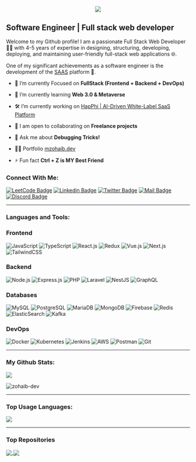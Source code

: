 <h1 align="center">
  <a href="https://git.io/typing-svg">
    <img src="https://readme-typing-svg.herokuapp.com/?lines=Hello,+There!+👋;This+is+ZOHAIB....;Nice+to+meet+you!&center=true&size=30">
  </a>
</h1>


Software Engineer | Full stack web developer
---------------------------------------------

Welcome to my Github profile! I am a passionate Full Stack Web Developer 👨‍💻 with 4-5 years of expertise in designing, structuring, developing, deploying, and maintaining user-friendly full-stack web applications 🌐. 

One of my significant achievements as a software engineer is the development of the [SAAS](https://happhi.com) platform 🚀.


- 🔭 I’m currently Focused on **FullStack (Frontend + Backend + DevOps)**

- 🌱 I’m currently learning **Web 3.0 & Metaverse**

- 🛠️ I’m currently working on [HapPhi | AI-Driven White-Label SaaS Platform](https://happhi.com)

- 🤝 I am open to collaborating on **Freelance projects**

- 💬 Ask me about **Debugging Tricks!**

- 👨‍💻 Portfolio [mzohaib.dev](https://mzohaib.dev)

- ⚡ Fun fact **Ctrl + Z is MY Best Friend**

### Connect With Me:

[![LeetCode Badge](https://img.shields.io/badge/LeetCode-000000?style=for-the-badge&logo=leetcode&logoColor=yellow)](https://leetcode.com/u/mzohaib-dev/)
[![Linkedin Badge](https://img.shields.io/badge/LinkedIn-0077B5?style=for-the-badge&logo=linkedin&logoColor=white)](https://www.linkedin.com/in/mzohaib-dev/) 
[![Twitter Badge](https://img.shields.io/badge/Twitter-1DA1F2?style=for-the-badge&logo=twitter&logoColor=white)](https://twitter.com/mzohaib_dev)
[![Mail Badge](https://img.shields.io/badge/Gmail-D14836?style=for-the-badge&logo=gmail&logoColor=white)](mailto:dev.mzohaib@outlook.com)
[![Discord Badge](https://img.shields.io/badge/Discord-7289DA?style=for-the-badge&logo=discord&logoColor=white)](https://discord.com/users/mzohaib_dev)

---

### Languages and Tools:

### Frontend
![JavaScript](https://img.shields.io/badge/JavaScript-F7DF1E?style=flat-square&logo=javascript&logoColor=black)
![TypeScript](https://img.shields.io/badge/TypeScript-007ACC?style=flat-square&logo=typescript&logoColor=white)
![React.js](https://img.shields.io/badge/React.js-0081CB?style=flat-square&logo=react&logoColor=61DAFB)
![Redux](https://img.shields.io/badge/Redux-black?style=flastic&logo=Redux&logoColor=764ABC)
![Vue.js](https://img.shields.io/badge/Vue.js-4FC08D?style=flat-square&logo=vue.js&logoColor=white)
![Next.js](https://img.shields.io/badge/Next.js-f7f7f7?style=flastic&logo=Next.js&logoColor=000000)
![TailwindCSS](https://img.shields.io/badge/TailwindCSS-38B2AC?style=flat-square&logo=tailwindcss&logoColor=white)

### Backend
![Node.js](https://img.shields.io/badge/Node.js-43853D?style=flat-square&logo=node.js&logoColor=white)
![Express.js](https://img.shields.io/badge/Express.js-000000?style=flat-square&logo=express&logoColor=white)
![PHP](https://img.shields.io/badge/PHP-777BB4?style=flat-square&logo=php&logoColor=white)
![Laravel](https://img.shields.io/badge/Laravel-FF2D20?style=flat-square&logo=laravel&logoColor=white)
![NestJS](https://img.shields.io/badge/Nestjs-000000?style=flat-square&logo=nestjs&logoColor=D9224D)
![GraphQL](https://img.shields.io/badge/GraphQL-E10098?style=flat-square&logo=graphql&logoColor=white)

### Databases
![MySQL](https://img.shields.io/badge/MySQL-005C84?style=flat-square&logo=mysql&logoColor=white)
![PostgreSQL](https://img.shields.io/badge/PostgreSQL-31658D?style=flastic&logo=PostgreSQL&logoColor=white)
![MariaDB](https://img.shields.io/badge/MariaDB-003545?style=flat-square&logo=mariadb&logoColor=white)
![MongoDB](https://img.shields.io/badge/MongoDB-F7F7F7?style=flat-square&logo=mongodb&logoColor=49A248)
![Firebase](https://img.shields.io/badge/Firebase-FFCA28?style=flat-square&logo=firebase&logoColor=black)
![Redis](https://img.shields.io/badge/redis-%23DD0031.svg?&style=flat-square&logo=redis&logoColor=white)
![ElasticSearch](https://img.shields.io/badge/ElasticSearch-005571?style=flat-square&logo=elastic&logoColor=white)
![Kafka](https://img.shields.io/badge/Kafka-231F20?style=flat-square&logo=apachekafka&logoColor=white)

### DevOps
![Docker](https://img.shields.io/badge/Docker-0CC1F3?style=flat-square&logo=docker&logoColor=white)
![Kubernetes](https://img.shields.io/badge/Kubernetes-326CE5?style=flat-square&logo=kubernetes&logoColor=white)
![Jenkins](https://img.shields.io/badge/Jenkins-D24939?style=flat-square&logo=jenkins&logoColor=white)
![AWS](https://img.shields.io/badge/AWS-232F3E?style=flat-square&logo=amazonaws&logoColor=white)
![Postman](https://img.shields.io/badge/Postman-f7f7f7?style=flastic&logo=Postman&logoColor=FF6C37)
![Git](https://img.shields.io/badge/Git-F05032?style=flat-square&logo=git&logoColor=white)


---

### My Github Stats:

<p>
  <img align="center" src="https://github-readme-stats.vercel.app/api?username=mzohaib-dev&show_icons=true&theme=algolia&hide_border=true">
</p>
<p>
  <img align="center" src="https://github-readme-streak-stats.herokuapp.com/?user=mzohaib-dev&theme=algolia" alt="zohaib-dev" />
</p>

---

### Top Usage Languages:

<img align="center" src="https://github-readme-stats.vercel.app/api/top-langs/?username=mzohaib-dev&layout=compact&theme=algolia&hide_border=true&&langs_count=10" />

---



### Top Repositories


<a href="https://github.com/said7388/developer-portfolio">
  <img align="center" src="https://github-readme-stats.vercel.app/api/pin/?username=said7388&repo=developer-portfolio&theme=algolia" />
</a>
<a href="https://github.com/said7388/Express-Postgres-blog">
  <img align="center" src="https://github-readme-stats.vercel.app/api/pin/?username=said7388&repo=Express-Postgres-blog&theme=algolia" />
</a>
